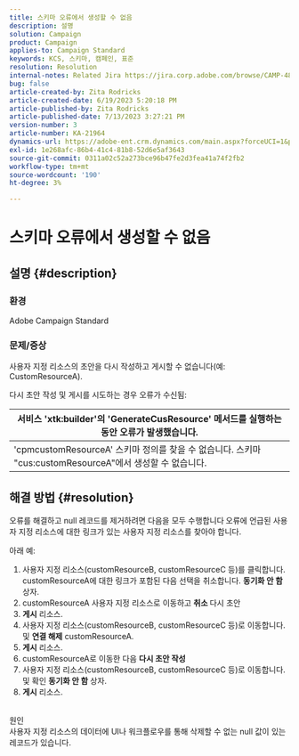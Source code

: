 ```yaml
---
title: 스키마 오류에서 생성할 수 없음
description: 설명
solution: Campaign
product: Campaign
applies-to: Campaign Standard
keywords: KCS, 스키마, 캠페인, 표준
resolution: Resolution
internal-notes: Related Jira https://jira.corp.adobe.com/browse/CAMP-48246
bug: false
article-created-by: Zita Rodricks
article-created-date: 6/19/2023 5:20:18 PM
article-published-by: Zita Rodricks
article-published-date: 7/13/2023 3:27:21 PM
version-number: 3
article-number: KA-21964
dynamics-url: https://adobe-ent.crm.dynamics.com/main.aspx?forceUCI=1&pagetype=entityrecord&etn=knowledgearticle&id=c187ab8c-c50e-ee11-8f6d-6045bd006b3d
exl-id: 1e268afc-86b4-41c4-81b8-52d6e5af3643
source-git-commit: 0311a02c52a273bce96b47fe2d3fea41a74f2fb2
workflow-type: tm+mt
source-wordcount: '190'
ht-degree: 3%

---
```


# 스키마 오류에서 생성할 수 없음

## 설명 {#description}


### 환경

Adobe Campaign Standard

### 문제/증상

사용자 지정 리소스의 초안을 다시 작성하고 게시할 수 없습니다(예: CustomResourceA).

다시 초안 작성 및 게시를 시도하는 경우 오류가 수신됨:


| 서비스 &#39;xtk:builder&#39;의 &#39;GenerateCusResource&#39; 메서드를 실행하는 동안 오류가 발생했습니다. |
| --- |
| &#39;cpmcustomResourceA&#39; 스키마 정의를 찾을 수 없습니다. 스키마 &quot;cus:customResourceA&quot;에서 생성할 수 없습니다. |





## 해결 방법 {#resolution}


오류를 해결하고 null 레코드를 제거하려면 다음을 모두 수행합니다<b> </b>오류에 언급된 사용자 지정 리소스에 대한 링크가 있는 사용자 지정 리소스를 찾아야 합니다.

아래 예:

1. 사용자 지정 리소스(customResourceB, customResourceC 등)를 클릭합니다. customResourceA에 대한 링크가 포함된 다음 선택을 취소합니다. <b>동기화 안 함</b> 상자.
2. customResourceA 사용자 지정 리소스로 이동하고 <b>취소 </b>다시 초안
3. <b>게시</b> 리소스.
4. 사용자 지정 리소스(customResourceB, customResourceC 등)로 이동합니다. 및 <b>연결 해제</b> customResourceA.
5. <b>게시</b> 리소스.
6. customResourceA로 이동한 다음 <b>다시 초안 작성</b>
7. 사용자 지정 리소스(customResourceB, customResourceC 등)로 이동합니다. 및 확인 <b>동기화 안 함</b> 상자.
8. <b>게시</b> 리소스.

<br>원인 <br>
사용자 지정 리소스의 데이터에 UI나 워크플로우를 통해 삭제할 수 없는 null 값이 있는 레코드가 있습니다.
